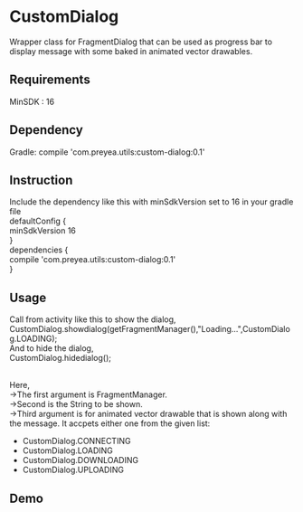 <h1>CustomDialog</h1>
Wrapper class for FragmentDialog that can be used as progress bar to display message with some baked in animated vector drawables.

<h2>Requirements</h2>
  MinSDK : 16
  
<h2>Dependency</h2>
  Gradle:
  compile 'com.preyea.utils:custom-dialog:0.1'<br>
  
<h2>Instruction</h2>
Include the dependency like this with minSdkVersion set to 16 in your gradle file<br>
defaultConfig {<br>
        minSdkVersion 16<br>
    }<br>
dependencies {<br>
    compile 'com.preyea.utils:custom-dialog:0.1'<br>
}<br>

<h2>Usage</h2>
Call from activity like this to show the dialog,<br>
  CustomDialog.showdialog(getFragmentManager(),"Loading...",CustomDialog.LOADING);<br>
And to hide the dialog,<br>
   CustomDialog.hidedialog();<br>
   <br>
<p>Here, <br>
  ->The first argument is FragmentManager.<br>
  ->Second is the String to be shown.<br>
  ->Third argument is for animated vector drawable that is shown along with the message. It accpets either one from the      given list:</p>
  <ul>
      <li>CustomDialog.CONNECTING</li>
      <li>CustomDialog.LOADING</li>
      <li>CustomDialog.DOWNLOADING</li>
      <li>CustomDialog.UPLOADING</li>
    </ul>
      
<h2>Demo</h2>

  
  


